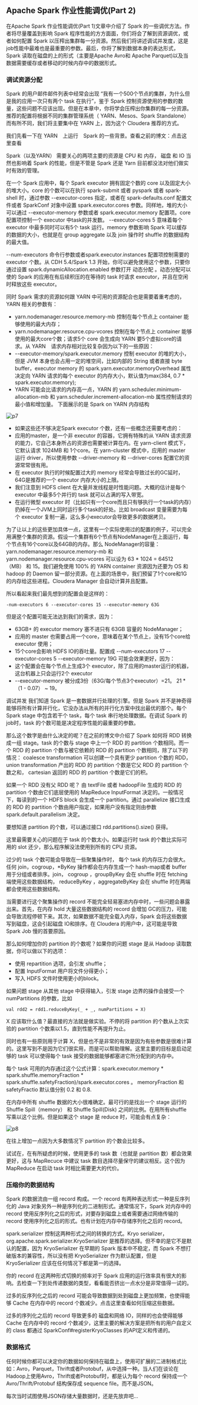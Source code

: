 ## Apache Spark 作业性能调优(Part 2)

在Apache Spark 作业性能调优(Part 1)文章中介绍了 Spark 的一些调优方法。作者将尽量覆盖到影响 Spark 程序性能的方方面面，你们将会了解到资源调优，或者如何配置 Spark 以压榨出集群每一分资源。然后我们将讲述调试并发度，这是job性能中最难也是最重要的参数。最后，你将了解到数据本身的表达形式，Spark 读取在磁盘的上的形式（主要是Apache Avro和 Apache Parquet)以及当数据需要缓存或者移动的时候内存中的数据形式。

### 调试资源分配
Spark 的用户邮件邮件列表中经常会出现 “我有一个500个节点的集群，为什么但是我的应用一次只有两个 task 在执行”，鉴于 Spark 控制资源使用的参数的数量，这些问题不应该出现。但是在本章中，你将学会压榨出你集群的每一分资源。推荐的配置将根据不同的集群管理系统（ YARN、Mesos、Spark Standalone）而有所不同，我们将主要集中在 YARN 上，因为这个 Cloudera 推荐的方式。

我们先看一下在 YARN　上运行　Spark 的一些背景。查看之前的博文：点击这里查看

Spark（以及YARN） 需要关心的两项主要的资源是 CPU 和 内存， 磁盘 和 IO 当然也影响着 Spark 的性能，但是不管是 Spark 还是 Yarn 目前都没法对他们做实时有效的管理。

在一个 Spark 应用中，每个 Spark executor 拥有固定个数的 core 以及固定大小的堆大小。core 的个数可以在执行 spark-submit 或者 pyspark 或者 spark-shell 时，通过参数 --executor-cores 指定，或者在 spark-defaults.conf 配置文件或者 SparkConf 对象中设置 spark.executor.cores 参数。同样地，堆的大小可以通过 --executor-memory 参数或者 spark.executor.memory 配置项。core 配置项控制一个 executor 中task的并发数。 --executor-cores 5 意味着每个 executor 中最多同时可以有5个 task 运行。memory 参数影响 Spark 可以缓存的数据的大小，也就是在 group aggregate 以及 join 操作时 shuffle 的数据结构的最大值。

--num-executors 命令行参数或者spark.executor.instances 配置项控制需要的 executor 个数。从 CDH 5.4/Spark 1.3 开始，你可以避免使用这个参数，只要你通过设置 spark.dynamicAllocation.enabled 参数打开 动态分配 。动态分配可以使的 Spark 的应用在有后续积压的在等待的 task 时请求 executor，并且在空闲时释放这些 executor。

同时 Spark 需求的资源如何跟 YARN 中可用的资源配合也是需要着重考虑的，YARN 相关的参数有：

- yarn.nodemanager.resource.memory-mb 控制在每个节点上 container 能够使用的最大内存；
- yarn.nodemanager.resource.cpu-vcores 控制在每个节点上 container 能够使用的最大core个数；请求5个 core 会生成向 YARN 要5个虚拟core的请求。从 YARN　请求内存相对比较复杂因为以下的一些原因：
- --executor-memory/spark.executor.memory 控制 executor 的堆的大小，但是 JVM 本身也会占用一定的堆空间，比如内部的 String 或者直接 byte buffer，executor memory 的 spark.yarn.executor.memoryOverhead 属性决定向 YARN 请求的每个 executor 的内存大小，默认值为max(384, 0.7 * spark.executor.memory);
- YARN 可能会比请求的内存高一点，YARN 的 yarn.scheduler.minimum-allocation-mb 和 yarn.scheduler.increment-allocation-mb 属性控制请求的最小值和增加量。
下面展示的是 Spark on YARN 内存结构

![p7](https://github.com/yueyuanyang/spark_silent/blob/master/optimization/img/p7.png)

- 如果这些还不够决定Spark executor 个数，还有一些概念还需要考虑的：
- 应用的master，是一个非 executor 的容器，它拥有特殊的从 YARN 请求资源的能力，它自己本身所占的资源也需要被计算在内。在 yarn-client 模式下，它默认请求 1024MB 和 1个core。在 yarn-cluster 模式中，应用的 master 运行 driver，所以使用参数 --driver-memory 和 --driver-cores 配置它的资源常常很有用。
- 在 executor 执行的时候配置过大的 memory 经常会导致过长的GC延时，64G是推荐的一个 executor 内存大小的上限。
- 我们注意到 HDFS client 在大量并发线程是时性能问题。大概的估计是每个 executor 中最多5个并行的 task 就可以占满的写入带宽。
- 在运行微型 executor 时（比如只有一个core而且只有够执行一个task的内存）扔掉在一个JVM上同时运行多个task的好处。比如 broadcast 变量需要为每个 executor 复制一遍，这么多小executor会导致更多的数据拷贝。

为了让以上的这些更加具体一点，这里有一个实际使用过的配置的例子，可以完全用满整个集群的资源。假设一个集群有6个节点有NodeManager在上面运行，每个节点有16个core以及64GB的内存。那么 NodeManager的容量：yarn.nodemanager.resource.memory-mb 和 yarn.nodemanager.resource.cpu-vcores 可以设为 63 * 1024 = 64512 （MB） 和 15。我们避免使用 100% 的 YARN container 资源因为还要为 OS 和 hadoop 的 Daemon 留一部分资源。在上面的场景中，我们预留了1个core和1G的内存给这些进程。Cloudera Manager 会自动计算并且配置。

所以看起来我们最先想到的配置会是这样的：
```
-num-executors 6 --executor-cores 15 --executor-memory 63G
```

但是这个配置可能无法达到我们的需求，因为：
- 63GB+ 的 executor memory 塞不进只有 63GB 容量的 NodeManager；
- 应用的 master 也需要占用一个core，意味着在某个节点上，没有15个core给 executor 使用；
- 15个core会影响 HDFS IO的吞吐量。配置成 --num-executors 17 --executor-cores 5 --executor-memory 19G 可能会效果更好，因为：
- 这个配置会在每个节点上生成3个 executor，除了应用的master运行的机器，这台机器上只会运行2个 executor
- --executor-memory 被分成3份（63G/每个节点3个executor）=21。 21 * （1 - 0.07） ~ 19。

调试并发
我们知道 Spark 是一套数据并行处理的引擎。但是 Spark 并不是神奇得能够将所有计算并行化，它没办法从所有的并行化方案中找出最优的那个。每个 Spark stage 中包含若干个 task，每个 task 串行地处理数据。在调试 Spark 的job时，task 的个数可能是决定程序性能的最重要的参数。

那么这个数字是由什么决定的呢？在之前的博文中介绍了 Spark 如何将 RDD 转换成一组 stage。task 的个数与 stage 中上一个 RDD 的 partition 个数相同。而一个 RDD 的 partition 个数与被它依赖的 RDD 的 partition 个数相同，除了以下的情况： coalesce transformation 可以创建一个具有更少 partition 个数的 RDD，union transformation 产出的 RDD 的 partition 个数是它父 RDD 的 partition 个数之和， cartesian 返回的 RDD 的 partition 个数是它们的积。

如果一个 RDD 没有父 RDD 呢？ 由 textFile 或者 hadoopFile 生成的 RDD 的 partition 个数由它们底层使用的 MapReduce InputFormat 决定的。一般情况下，每读到的一个 HDFS block 会生成一个 partition。通过 parallelize 接口生成的 RDD 的 partition 个数由用户指定，如果用户没有指定则由参数 spark.default.parallelism 决定。

要想知道 partition 的个数，可以通过接口 rdd.partitions().size() 获得。

这里最需要关心的问题在于 task 的个数太小。如果运行时 task 的个数比实际可用的 slot 还少，那么程序解没法使用到所有的 CPU 资源。

过少的 task 个数可能会导致在一些聚集操作时， 每个 task 的内存压力会很大。任何 join，cogroup，\*ByKey 操作都会在内存生成一个 hash-map或者 buffer 用于分组或者排序。join， cogroup ，groupByKey 会在 shuffle 时在 fetching 端使用这些数据结构， reduceByKey ，aggregateByKey 会在 shuffle 时在两端都会使用这些数据结构。

当需要进行这个聚集操作的 record 不能完全轻易塞进内存中时，一些问题会暴露出来。首先，在内存 hold 大量这些数据结构的 record 会增加 GC的压力，可能会导致流程停顿下来。其次，如果数据不能完全载入内存，Spark 会将这些数据写到磁盘，这会引起磁盘 IO和排序。在 Cloudera 的用户中，这可能是导致 Spark Job 慢的首要原因。

那么如何增加你的 partition 的个数呢？如果你的问题 stage 是从 Hadoop 读取数据，你可以做以下的选项：

- 使用 repartition 选项，会引发 shuffle；
- 配置 InputFormat 用户将文件分得更小；
- 写入 HDFS 文件时使用更小的block。

如果问题 stage 从其他 stage 中获得输入，引发 stage 边界的操作会接受一个 numPartitions 的参数，比如
```
val rdd2 = rdd1.reduceByKey(_ + _, numPartitions = X)
```

X 应该取什么值？最直接的方法就是做实验。不停的将 partition 的个数从上次实验的 partition 个数乘以1.5，直到性能不再提升为止。

同时也有一些原则用于计算 X，但是也不是非常的有效是因为有些参数是很难计算的。这里写到不是因为它们很实用，而是可以帮助理解。这里主要的目标是启动足够的 task 可以使得每个 task 接受的数据能够都塞进它所分配到的内存中。

每个 task 可用的内存通过这个公式计算：spark.executor.memory * spark.shuffle.memoryFraction * spark.shuffle.safetyFraction)/spark.executor.cores 。 memoryFraction 和 safetyFractio 默认值分别 0.2 和 0.8.

在内存中所有 shuffle 数据的大小很难确定。最可行的是找出一个 stage 运行的 Shuffle Spill（memory） 和 Shuffle Spill(Disk) 之间的比例。在用所有shuffle 写乘以这个比例。但是如果这个 stage 是 reduce 时，可能会有点复杂：

![p8](https://github.com/yueyuanyang/spark_silent/blob/master/optimization/img/p8.png)

在往上增加一点因为大多数情况下 partition 的个数会比较多。

试试在，在有所疑虑的时候，使用更多的 task 数（也就是 partition 数）都会效果更好，这与 MapRecuce 中建议 task 数目选择尽量保守的建议相反。这个因为 MapReduce 在启动 task 时相比需要更大的代价。

### 压缩你的数据结构

Spark 的数据流由一组 record 构成。一个 record 有两种表达形式:一种是反序列化的 Java 对象另外一种是序列化的二进制形式。通常情况下，Spark 对内存中的 record 使用反序列化之后的形式，对要存到磁盘上或者需要通过网络传输的 record 使用序列化之后的形式。也有计划在内存中存储序列化之后的 record。

spark.serializer 控制这两种形式之间的转换的方式。Kryo serializer，org.apache.spark.serializer.KryoSerializer 是推荐的选择。但不幸的是它不是默认的配置，因为 KryoSerializer 在早期的 Spark 版本中不稳定，而 Spark 不想打破版本的兼容性，所以没有把 KryoSerializer 作为默认配置，但是 KryoSerializer 应该在任何情况下都是第一的选择。

你的 record 在这两种形式切换的频率对于 Spark 应用的运行效率具有很大的影响。去检查一下到处传递数据的类型，看看能否挤出一点水分是非常值得一试的。

过多的反序列化之后的 record 可能会导致数据到处到磁盘上更加频繁，也使得能够 Cache 在内存中的 record 个数减少。点击这里查看如何压缩这些数据。

过多的序列化之后的 record 导致更多的 磁盘和网络 IO，同样的也会使得能够 Cache 在内存中的 record 个数减少，这里主要的解决方案是把所有的用户自定义的 class 都通过 SparkConf#registerKryoClasses 的API定义和传递的。

### 数据格式

任何时候你都可以决定你的数据如何保持在磁盘上，使用可扩展的二进制格式比如：Avro，Parquet，Thrift或者Protobuf，从中选择一种。当人们在谈论在Hadoop上使用Avro，Thrift或者Protobuf时，都是认为每个 record 保持成一个 Avro/Thrift/Protobuf 结构保存成 sequence file。而不是JSON。

每次当时试图使用JSON存储大量数据时，还是先放弃吧…
